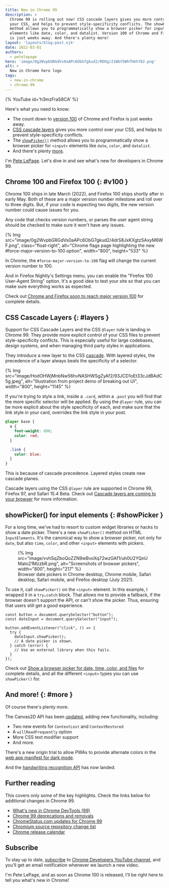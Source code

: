 ```yaml
---
title: New in Chrome 99
description: >
  Chrome 99 is rolling out now! CSS cascade layers gives you more control over
  your CSS, and helps to prevent style-specificity conflicts. The showPicker()
  method allows you to programmatically show a browser picker for input
  elements like date, color, and datalist. Version 100 of Chrome and Firefox
  is just weeks away. And there's plenty more!
layout: 'layouts/blog-post.njk'
date: 2022-03-01
authors:
  - petelepage
hero: 'image/0g2WvpbGRGdVs0aAPc6ObG7gkud2/RDOgiI1WbY5WhTh6h702.png'
alt: >
  New in Chrome hero logo
tags:
  - new-in-chrome
  - chrome-99
---
```


{% YouTube id='h3mzFraS8CA' %}

Here's what you need to know:

* The count down to [version 100](#v100) of Chrome and Firefox is just
  weeks away.
* [CSS cascade layers](#layers) gives you more control over your CSS, and
  helps to prevent style-specificity conflicts.
* The [`showPicker()`](#showPicker) method allows you to programmatically
  show a browser picker for `<input>` elements like `date`, `color`, and
  `datalist`.
* And there's plenty [more](#more).

I'm [Pete LePage](https://petelepage.com). Let's dive in and
see what's new for developers in Chrome 99.

## Chrome 100 and Firefox 100 {: #v100 }

Chrome 100 ships in late March (2022), and Firefox 100 ships shortly after in
early May. Both of these are a major version number milestone and roll over
to three digits. But, if your code is expecting two digits, the new version
number could cause issues for you.

Any code that checks version numbers, or parses the user agent string
should be checked to make sure it won't have any issues.

{% Img src="image/0g2WvpbGRGdVs0aAPc6ObG7gkud2/4drS8JxKXgtzSAxyM6WF.png", class="float-right", alt="Chrome flags page highlighting the new #force-major-version-to-100 option", width="800", height="533" %}

In Chrome, the `#force-major-version-to-100` flag will change the current
version number to 100.

And in Firefox Nightly's Settings menu, you can enable
the "Firefox 100 User-Agent String" option. It's a good idea to test your
site so that you can make sure everything works as expected.

Check out [Chrome and Firefox soon to reach major version 100][cr-ff-100] for
complete details.

<div style="clear:both;"></div>

## CSS Cascade Layers {: #layers }

Support for CSS Cascade Layers and the CSS `@layer` rule is landing in
Chrome 99. They provide more explicit control of your CSS files to prevent
style-specificity conflicts. This is especially useful for large codebases,
design systems, and when  managing third party styles in applications.

They introduce a new layer to the CSS [cascade][cascade]. With layered styles,
the precedence of a layer always beats the specificity of a selector.

{% Img src="image/HodOHWjMnbNw56hvNASHWSgZyAf2/93JCD1oEt33cJdBAdC5g.jpeg", alt="Illustration from project demo of breaking out UI", width="800", height="1145" %}

If you're trying to style a link, inside a `.card`, within a `.post` you will
find that the more specific selector will be applied. By using the `@layer`
rule, you can be more explicit about the style specificity of each, and make
sure that the link style in your card, overrides the link style in your post.

```css
@layer base {
  a {
    font-weight: 800;
    color: red;
  }

  .link {
    color: blue;
  }
}
```

This is because of cascade precedence. Layered styles create new cascade
planes.

Cascade layers using the CSS `@layer` rule are supported in Chrome 99,
Firefox 97, and Safari 15.4 Beta. Check out
[Cascade layers are coming to your browser](/blog/cascade-layers/) for
more information.

## showPicker() for input elements {: #showPicker }

For a long time, we've had to resort to custom widget libraries or hacks to
show a date picker. There's a new `showPicker()` method on HTML `InputElements`.
It's the canonical way to show a browser picker, not only for `date`, but also
`time`, `color`, and other `<input>` elements with pickers.

<figure class="w-figure">
{% Img src="image/vvhSqZboQoZZN9wBvoXq72wzGAf1/uh0U2YQnUMato21MzzbR.png", alt="Screenshots of browser pickers", width="800", height="217" %}
  <figcaption class="w-figcaption">Browser date pickers in Chrome desktop, Chrome mobile, Safari desktop, Safari mobile, and Firefox desktop (July 2021).</figcaption>
</figure>

To use it, call `showPicker()` on the `<input>` element. In this example, I
wrapped it in a `try…catch` block. That allows me to provide a fallback,
if the browser doesn't support the API, or can't show the picker. Thus,
ensuring that users still get a good experience.

```js/5
const button = document.querySelector("button");
const dateInput = document.querySelector("input");

button.addEventListener("click", () => {
  try {
    dateInput.showPicker();
    // A date picker is shown.
  } catch (error) {
    // Use an external library when this fails.
  }
});
```

Check out [Show a browser picker for date, time, color, and files](/blog/show-picker/)
for complete details, and all the different `<input>` types you can use
`showPicker()` for.

## And more! {: #more }

Of course there's plenty more.

The Canvas2D API has been [updated][canvas2d], adding new functionality, including:

* Two new events for `ContextLost` and `ContextRestored`
* A `willReadFrequently` option
* More CSS text modifier support
* And more.

There's a new origin trial to allow PWAs to provide alternate colors in the
[web app manifest for dark mode][wam-dark].

And the [handwriting recognition API][cs-hand] has now landed.

## Further reading

This covers only some of the key highlights. Check the links below for
additional changes in Chrome 99.

* [What's new in Chrome DevTools (99)](/blog/new-in-devtools-99/)
* [Chrome 99 deprecations and removals](/blog/deps-rems-99/)
* [ChromeStatus.com updates for Chrome 99](https://www.chromestatus.com/features#milestone%3D99)
* [Chromium source repository change list](https://chromium.googlesource.com/chromium/src/+log/98.0.4758.88..99.0.4844.48)
* [Chrome release calendar](https://chromiumdash.appspot.com/schedule)

## Subscribe

To stay up to date, [subscribe](https://goo.gl/6FP1a5)
to [Chrome Developers YouTube channel](https://www.youtube.com/user/ChromeDevelopers/),
and you'll get an email notification whenever we launch a new video.

I'm Pete LePage, and as soon as Chrome 100 is released, I'll be right here to
tell you what's new in Chrome!

[dcc]: /blog/
[cr-100-flag]: https://developer.chrome.com/blog/force-major-version-to-100/
[cr-ff-100]: https://web.dev/chrome-firefox-100/
[cascade]: https://developer.mozilla.org/docs/Web/CSS/Cascade
[canvas2d]: https://chromestatus.com/feature/6051647656558592
[wam-dark]: https://developer.chrome.com/origintrials/#/view_trial/4239013149262479361
[cs-hand]: https://chromestatus.com/feature/5263213807534080

